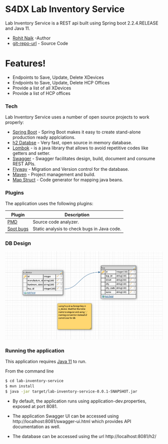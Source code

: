 # S4DX Lab Inventory Service

Lab Inventory Service is a REST api built using Spring boot 2.2.4.RELEASE and Java 11.
 * [Rohit Naik] -Author 
 * [git-repo-url] - Source Code

# Features!

  - Endpoints to Save, Update, Delete XDevices
  - Endpoints to  Save, Update, Delete HCP Offices
  - Provide a list of all XDevices
  - Provide a list of HCP offices

### Tech

Lab Inventory Service uses a number of open source projects to work properly:

* [Spring Boot] - Spring Boot makes it easy to create stand-alone production ready applciations.
* [h2 Databse] - Very fast, open source in memory database.
* [Lombok] - is a java library that allows to avoid repetitive codes like getters and setter.
* [Swagger] - Swagger facilitates design, build, document and consume REST APIs.
* [Flyway] - Migration and Version control for the database.
* [Maven] - Project management and build.
* [Map Struct] - Code generator for mapping java beans.



### Plugins

The application uses the following plugins:

| Plugin | Description | 
| ------ | ------ |
| [PMD] | Source code analyzer. |
| [Spot bugs] | Static analysis to check bugs in Java code. |


### DB Design

![Database design](db-design.png)

### Running the application

This application requires [Java 11] to run.

From the command line 

```sh
$ cd lab-inventory-service
$ mvn install
$ java -jar target/lab-inventory-service-0.0.1-SNAPSHOT.jar
```

* By default, the application runs using application-dev.properties, exposed at port 8081. 
* The application Swagger UI can be accessed using http://localhost:8081/swagger-ui.html which provides API documentation as well.
* The database can be accessed using the url http://localhost:8081/h2/









 
  
   [git-repo-url]: <https://github.com/nrohitnaik/lab-inventory-service.git>
   [Rohit Naik]: <https://github.com/nrohitnaik>
   [spring boot]: <https://spring.io/projects/spring-boot>
   [Java 11]: <https://openjdk.java.net/projects/jdk/11/>
   [Lombok]: <https://projectlombok.org/>
   [Swagger]: <https://swagger.io/docs/specification/about/>
   [h2 Databse]: <https://www.h2database.com/html/main.html>
   [flyway]: <https://flywaydb.org/>
   [Maven]: <https://maven.apache.org/>
   [Map Struct]: <https://mapstruct.org/>
   [PMD]: <https://pmd.github.io/>
   [Spot Bugs]: <https://spotbugs.github.io/>
 

  
